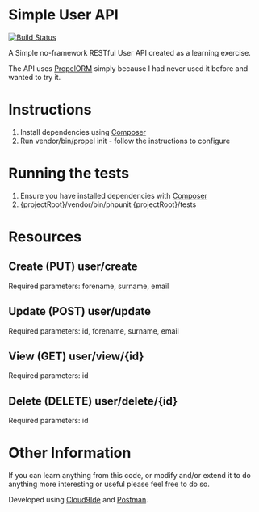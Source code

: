 Simple User API
===============
[![Build Status](https://travis-ci.org/mannion007/SimpleRestfulUserApi.svg?branch=master)](https://travis-ci.org/mannion007/SimpleRestfulUserApi)

A Simple no-framework RESTful User API created as a learning exercise.

The API uses [PropelORM](http://propelorm.org/) simply because I had never used it before and wanted to try it.

Instructions
============

1. Install dependencies using [Composer](https://getcomposer.org/)
2. Run vendor/bin/propel init - follow the instructions to configure

Running the tests
=================

1. Ensure you have installed dependencies with [Composer](https://getcomposer.org/)
2. {projectRoot}/vendor/bin/phpunit {projectRoot}/tests

Resources
=========

Create (PUT) user/create
------------------------
Required parameters: forename, surname, email

Update (POST) user/update
-------------------------
Required parameters: id, forename, surname, email

View (GET) user/view/{id}
-------------------------
Required parameters: id

Delete (DELETE) user/delete/{id}
---------------------------
Required parameters: id

Other Information
=================
If you can learn anything from this code, or modify and/or extend it to do anything more interesting or useful please feel free to do so.

Developed using [Cloud9Ide](https://ide.c9.io) and [Postman](https://www.getpostman.com).